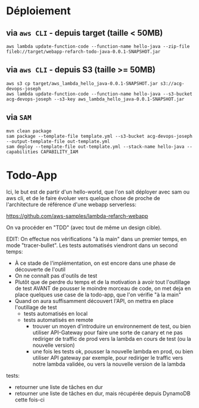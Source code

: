 # Déploiement

## via `aws CLI` - depuis target (taille < 50MB)

`aws lambda update-function-code --function-name hello-java --zip-file fileb://target/webapp-refarch-todo-java-0.0.1-SNAPSHOT.jar`

## via `aws CLI` - depuis S3 (taille >= 50MB)

```shell
aws s3 cp target/aws_lambda_hello_java-0.0.1-SNAPSHOT.jar s3://acg-devops-joseph
aws lambda update-function-code --function-name hello-java --s3-bucket acg-devops-joseph --s3-key aws_lambda_hello_java-0.0.1-SNAPSHOT.jar
```

## via `SAM`

```shell
mvn clean package
sam package --template-file template.yml --s3-bucket acg-devops-joseph --output-template-file out-template.yml
sam deploy --template-file out-template.yml --stack-name hello-java --capabilities CAPABILITY_IAM
```

# Todo-App

Ici, le but est de partir d'un hello-world, que l'on sait déployer avec sam ou aws cli, et
de le faire évoluer vers quelque chose de proche de l'architecture de référence d'une webapp serverless:

https://github.com/aws-samples/lambda-refarch-webapp

On va procéder en "TDD" (avec tout de même un design cible).

EDIT: On effectue nos vérifications "à la main" dans un premier temps, en mode "tracer-bullet". Les tests automatisés viendront dans un second temps:
- À ce stade de l'implémentation, on est encore dans une phase de découverte de l'outil
- On ne connaît pas d'outils de test
- Plutôt que de perdre du temps et de la motivation à avoir tout l'outillage de test AVANT de pousser le moindre morceau de code,
on met deja en place quelques use case de la todo-app, que l'on vérifie "à la main"
- Quand on aura suffisamment découvert l'API, on mettra en place l'outillage de test 
    - tests automatisés en local
    - tests automatisés en remote
        - trouver un moyen d'introduire un environnement de test, ou bien utiliser API-Gateway pour faire une sorte de canary 
          et ne pas rediriger de traffic de prod vers la lambda en cours de test (ou la nouvelle version)
        - une fois les tests ok, pousser la nouvelle lambda en prod, ou bien utiliser API gateway par exemple, pour rediriger le traffic vers notre lambda validée, ou vers la nouvelle version de la lambda

tests:

- retourner une liste de tâches en dur
- retourner une liste de tâches en dur, mais récupérée depuis DynamoDB cette fois-ci